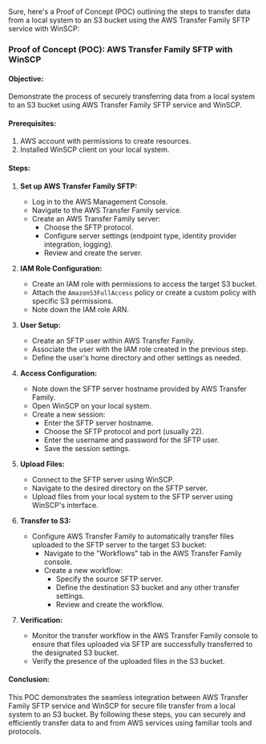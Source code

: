 Sure, here's a Proof of Concept (POC) outlining the steps to transfer data from a local system to an S3 bucket using the AWS Transfer Family SFTP service with WinSCP:

### Proof of Concept (POC): AWS Transfer Family SFTP with WinSCP

#### Objective:
Demonstrate the process of securely transferring data from a local system to an S3 bucket using AWS Transfer Family SFTP service and WinSCP.

#### Prerequisites:
1. AWS account with permissions to create resources.
2. Installed WinSCP client on your local system.

#### Steps:

1. **Set up AWS Transfer Family SFTP:**
   - Log in to the AWS Management Console.
   - Navigate to the AWS Transfer Family service.
   - Create an AWS Transfer Family server:
     - Choose the SFTP protocol.
     - Configure server settings (endpoint type, identity provider integration, logging).
     - Review and create the server.

2. **IAM Role Configuration:**
   - Create an IAM role with permissions to access the target S3 bucket.
   - Attach the `AmazonS3FullAccess` policy or create a custom policy with specific S3 permissions.
   - Note down the IAM role ARN.

3. **User Setup:**
   - Create an SFTP user within AWS Transfer Family.
   - Associate the user with the IAM role created in the previous step.
   - Define the user's home directory and other settings as needed.

4. **Access Configuration:**
   - Note down the SFTP server hostname provided by AWS Transfer Family.
   - Open WinSCP on your local system.
   - Create a new session:
     - Enter the SFTP server hostname.
     - Choose the SFTP protocol and port (usually 22).
     - Enter the username and password for the SFTP user.
     - Save the session settings.

5. **Upload Files:**
   - Connect to the SFTP server using WinSCP.
   - Navigate to the desired directory on the SFTP server.
   - Upload files from your local system to the SFTP server using WinSCP's interface.

6. **Transfer to S3:**
   - Configure AWS Transfer Family to automatically transfer files uploaded to the SFTP server to the target S3 bucket:
     - Navigate to the "Workflows" tab in the AWS Transfer Family console.
     - Create a new workflow:
       - Specify the source SFTP server.
       - Define the destination S3 bucket and any other transfer settings.
       - Review and create the workflow.

7. **Verification:**
   - Monitor the transfer workflow in the AWS Transfer Family console to ensure that files uploaded via SFTP are successfully transferred to the designated S3 bucket.
   - Verify the presence of the uploaded files in the S3 bucket.

#### Conclusion:
This POC demonstrates the seamless integration between AWS Transfer Family SFTP service and WinSCP for secure file transfer from a local system to an S3 bucket. By following these steps, you can securely and efficiently transfer data to and from AWS services using familiar tools and protocols.
